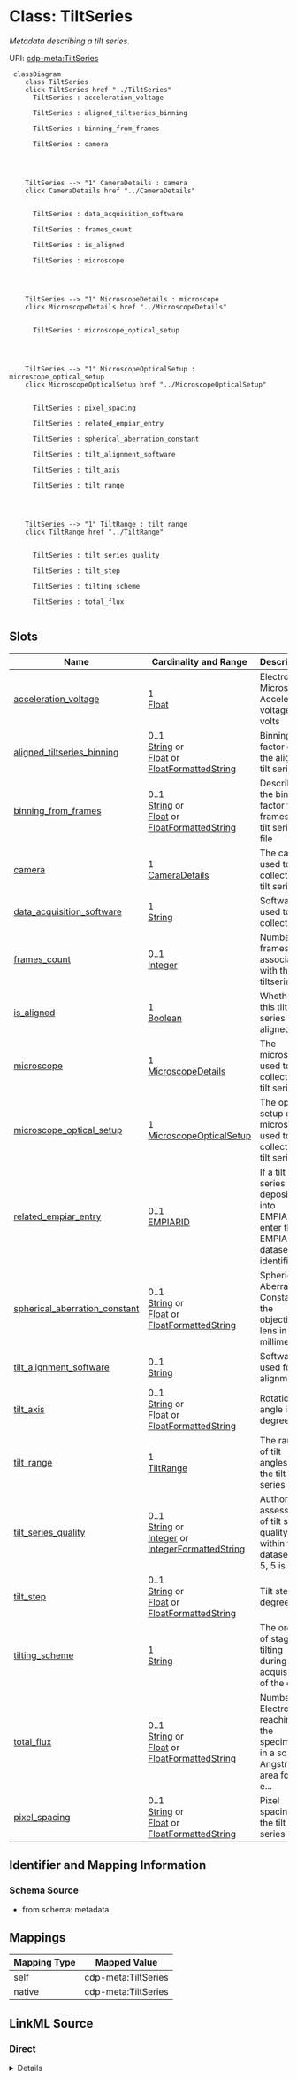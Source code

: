 

# Class: TiltSeries


_Metadata describing a tilt series._





URI: [cdp-meta:TiltSeries](metadataTiltSeries)






```mermaid
 classDiagram
    class TiltSeries
    click TiltSeries href "../TiltSeries"
      TiltSeries : acceleration_voltage

      TiltSeries : aligned_tiltseries_binning

      TiltSeries : binning_from_frames

      TiltSeries : camera




    TiltSeries --> "1" CameraDetails : camera
    click CameraDetails href "../CameraDetails"


      TiltSeries : data_acquisition_software

      TiltSeries : frames_count

      TiltSeries : is_aligned

      TiltSeries : microscope




    TiltSeries --> "1" MicroscopeDetails : microscope
    click MicroscopeDetails href "../MicroscopeDetails"


      TiltSeries : microscope_optical_setup




    TiltSeries --> "1" MicroscopeOpticalSetup : microscope_optical_setup
    click MicroscopeOpticalSetup href "../MicroscopeOpticalSetup"


      TiltSeries : pixel_spacing

      TiltSeries : related_empiar_entry

      TiltSeries : spherical_aberration_constant

      TiltSeries : tilt_alignment_software

      TiltSeries : tilt_axis

      TiltSeries : tilt_range




    TiltSeries --> "1" TiltRange : tilt_range
    click TiltRange href "../TiltRange"


      TiltSeries : tilt_series_quality

      TiltSeries : tilt_step

      TiltSeries : tilting_scheme

      TiltSeries : total_flux


```




<!-- no inheritance hierarchy -->


## Slots

| Name | Cardinality and Range | Description | Inheritance |
| ---  | --- | --- | --- |
| [acceleration_voltage](acceleration_voltage.md) | 1 <br/> [Float](Float.md) | Electron Microscope Accelerator voltage in volts | direct |
| [aligned_tiltseries_binning](aligned_tiltseries_binning.md) | 0..1 <br/> [String](String.md)&nbsp;or&nbsp;<br />[Float](Float.md)&nbsp;or&nbsp;<br />[FloatFormattedString](FloatFormattedString.md) | Binning factor of the aligned tilt series | direct |
| [binning_from_frames](binning_from_frames.md) | 0..1 <br/> [String](String.md)&nbsp;or&nbsp;<br />[Float](Float.md)&nbsp;or&nbsp;<br />[FloatFormattedString](FloatFormattedString.md) | Describes the binning factor from frames to tilt series file | direct |
| [camera](camera.md) | 1 <br/> [CameraDetails](CameraDetails.md) | The camera used to collect the tilt series | direct |
| [data_acquisition_software](data_acquisition_software.md) | 1 <br/> [String](String.md) | Software used to collect data | direct |
| [frames_count](frames_count.md) | 0..1 <br/> [Integer](Integer.md) | Number of frames associated with this tiltseries | direct |
| [is_aligned](is_aligned.md) | 1 <br/> [Boolean](Boolean.md) | Whether this tilt series is aligned | direct |
| [microscope](microscope.md) | 1 <br/> [MicroscopeDetails](MicroscopeDetails.md) | The microscope used to collect the tilt series | direct |
| [microscope_optical_setup](microscope_optical_setup.md) | 1 <br/> [MicroscopeOpticalSetup](MicroscopeOpticalSetup.md) | The optical setup of the microscope used to collect the tilt series | direct |
| [related_empiar_entry](related_empiar_entry.md) | 0..1 <br/> [EMPIARID](EMPIARID.md) | If a tilt series is deposited into EMPIAR, enter the EMPIAR dataset identifie... | direct |
| [spherical_aberration_constant](spherical_aberration_constant.md) | 0..1 <br/> [String](String.md)&nbsp;or&nbsp;<br />[Float](Float.md)&nbsp;or&nbsp;<br />[FloatFormattedString](FloatFormattedString.md) | Spherical Aberration Constant of the objective lens in millimeters | direct |
| [tilt_alignment_software](tilt_alignment_software.md) | 0..1 <br/> [String](String.md) | Software used for tilt alignment | direct |
| [tilt_axis](tilt_axis.md) | 0..1 <br/> [String](String.md)&nbsp;or&nbsp;<br />[Float](Float.md)&nbsp;or&nbsp;<br />[FloatFormattedString](FloatFormattedString.md) | Rotation angle in degrees | direct |
| [tilt_range](tilt_range.md) | 1 <br/> [TiltRange](TiltRange.md) | The range of tilt angles in the tilt series | direct |
| [tilt_series_quality](tilt_series_quality.md) | 0..1 <br/> [String](String.md)&nbsp;or&nbsp;<br />[Integer](Integer.md)&nbsp;or&nbsp;<br />[IntegerFormattedString](IntegerFormattedString.md) | Author assessment of tilt series quality within the dataset (1-5, 5 is best) | direct |
| [tilt_step](tilt_step.md) | 0..1 <br/> [String](String.md)&nbsp;or&nbsp;<br />[Float](Float.md)&nbsp;or&nbsp;<br />[FloatFormattedString](FloatFormattedString.md) | Tilt step in degrees | direct |
| [tilting_scheme](tilting_scheme.md) | 1 <br/> [String](String.md) | The order of stage tilting during acquisition of the data | direct |
| [total_flux](total_flux.md) | 0..1 <br/> [String](String.md)&nbsp;or&nbsp;<br />[Float](Float.md)&nbsp;or&nbsp;<br />[FloatFormattedString](FloatFormattedString.md) | Number of Electrons reaching the specimen in a square Angstrom area for the e... | direct |
| [pixel_spacing](pixel_spacing.md) | 0..1 <br/> [String](String.md)&nbsp;or&nbsp;<br />[Float](Float.md)&nbsp;or&nbsp;<br />[FloatFormattedString](FloatFormattedString.md) | Pixel spacing for the tilt series | direct |









## Identifier and Mapping Information







### Schema Source


* from schema: metadata




## Mappings

| Mapping Type | Mapped Value |
| ---  | ---  |
| self | cdp-meta:TiltSeries |
| native | cdp-meta:TiltSeries |







## LinkML Source

<!-- TODO: investigate https://stackoverflow.com/questions/37606292/how-to-create-tabbed-code-blocks-in-mkdocs-or-sphinx -->

### Direct

<details>
```yaml
name: TiltSeries
description: Metadata describing a tilt series.
from_schema: metadata
attributes:
  acceleration_voltage:
    name: acceleration_voltage
    description: Electron Microscope Accelerator voltage in volts
    from_schema: metadata
    exact_mappings:
    - cdp-common:tiltseries_acceleration_voltage
    rank: 1000
    alias: acceleration_voltage
    owner: TiltSeries
    domain_of:
    - TiltSeries
    range: float
    required: true
    inlined: true
    inlined_as_list: true
    minimum_value: 20000
    unit:
      symbol: V
      descriptive_name: volts
  aligned_tiltseries_binning:
    name: aligned_tiltseries_binning
    description: Binning factor of the aligned tilt series
    from_schema: metadata
    rank: 1000
    ifabsent: float(1)
    alias: aligned_tiltseries_binning
    owner: TiltSeries
    domain_of:
    - TiltSeries
    range: string
    inlined: true
    inlined_as_list: true
    minimum_value: 0
    pattern: ^float[ ]*\{[a-zA-Z0-9_-]+\}[ ]*$
    any_of:
    - range: float
      minimum_value: 0
    - range: FloatFormattedString
  binning_from_frames:
    name: binning_from_frames
    description: Describes the binning factor from frames to tilt series file
    from_schema: metadata
    rank: 1000
    ifabsent: float(1)
    alias: binning_from_frames
    owner: TiltSeries
    domain_of:
    - TiltSeries
    range: string
    inlined: true
    inlined_as_list: true
    minimum_value: 0
    pattern: ^float[ ]*\{[a-zA-Z0-9_-]+\}[ ]*$
    any_of:
    - range: float
      minimum_value: 0
    - range: FloatFormattedString
  camera:
    name: camera
    description: The camera used to collect the tilt series.
    from_schema: metadata
    rank: 1000
    alias: camera
    owner: TiltSeries
    domain_of:
    - TiltSeries
    range: CameraDetails
    required: true
    inlined: true
    inlined_as_list: true
  data_acquisition_software:
    name: data_acquisition_software
    description: Software used to collect data
    from_schema: metadata
    exact_mappings:
    - cdp-common:tiltseries_data_acquisition_software
    rank: 1000
    alias: data_acquisition_software
    owner: TiltSeries
    domain_of:
    - TiltSeries
    range: string
    required: true
    inlined: true
    inlined_as_list: true
  frames_count:
    name: frames_count
    description: Number of frames associated with this tiltseries
    from_schema: metadata
    exact_mappings:
    - cdp-common:tiltseries_frames_count
    rank: 1000
    alias: frames_count
    owner: TiltSeries
    domain_of:
    - TiltSeries
    range: integer
    inlined: true
    inlined_as_list: true
  is_aligned:
    name: is_aligned
    description: Whether this tilt series is aligned
    from_schema: metadata
    exact_mappings:
    - cdp-common:tiltseries_is_aligned
    rank: 1000
    alias: is_aligned
    owner: TiltSeries
    domain_of:
    - TiltSeries
    range: boolean
    required: true
    inlined: true
    inlined_as_list: true
  microscope:
    name: microscope
    description: The microscope used to collect the tilt series.
    from_schema: metadata
    rank: 1000
    alias: microscope
    owner: TiltSeries
    domain_of:
    - TiltSeries
    range: MicroscopeDetails
    required: true
    inlined: true
    inlined_as_list: true
  microscope_optical_setup:
    name: microscope_optical_setup
    description: The optical setup of the microscope used to collect the tilt series.
    from_schema: metadata
    rank: 1000
    alias: microscope_optical_setup
    owner: TiltSeries
    domain_of:
    - TiltSeries
    range: MicroscopeOpticalSetup
    required: true
    inlined: true
    inlined_as_list: true
  related_empiar_entry:
    name: related_empiar_entry
    description: If a tilt series is deposited into EMPIAR, enter the EMPIAR dataset
      identifier
    from_schema: metadata
    exact_mappings:
    - cdp-common:tiltseries_related_empiar_entry
    rank: 1000
    alias: related_empiar_entry
    owner: TiltSeries
    domain_of:
    - TiltSeries
    range: EMPIAR_ID
    inlined: true
    inlined_as_list: true
    pattern: ^EMPIAR-[0-9]+$
  spherical_aberration_constant:
    name: spherical_aberration_constant
    description: Spherical Aberration Constant of the objective lens in millimeters
    from_schema: metadata
    rank: 1000
    alias: spherical_aberration_constant
    owner: TiltSeries
    domain_of:
    - TiltSeries
    range: string
    inlined: true
    inlined_as_list: true
    minimum_value: 0
    pattern: ^float[ ]*\{[a-zA-Z0-9_-]+\}[ ]*$
    unit:
      symbol: mm
      descriptive_name: millimeters
    any_of:
    - range: float
      minimum_value: 0
    - range: FloatFormattedString
  tilt_alignment_software:
    name: tilt_alignment_software
    description: Software used for tilt alignment
    from_schema: metadata
    exact_mappings:
    - cdp-common:tiltseries_tilt_alignment_software
    rank: 1000
    alias: tilt_alignment_software
    owner: TiltSeries
    domain_of:
    - TiltSeries
    range: string
    inlined: true
    inlined_as_list: true
  tilt_axis:
    name: tilt_axis
    description: Rotation angle in degrees
    from_schema: metadata
    rank: 1000
    alias: tilt_axis
    owner: TiltSeries
    domain_of:
    - TiltSeries
    range: string
    inlined: true
    inlined_as_list: true
    minimum_value: -360
    maximum_value: 360
    pattern: ^float[ ]*\{[a-zA-Z0-9_-]+\}[ ]*$
    unit:
      symbol: °
      descriptive_name: degrees
    any_of:
    - range: float
      minimum_value: -360
      maximum_value: 360
    - range: FloatFormattedString
  tilt_range:
    name: tilt_range
    description: The range of tilt angles in the tilt series.
    from_schema: metadata
    rank: 1000
    alias: tilt_range
    owner: TiltSeries
    domain_of:
    - TiltSeries
    range: TiltRange
    required: true
    inlined: true
    inlined_as_list: true
  tilt_series_quality:
    name: tilt_series_quality
    description: Author assessment of tilt series quality within the dataset (1-5,
      5 is best)
    from_schema: metadata
    rank: 1000
    alias: tilt_series_quality
    owner: TiltSeries
    domain_of:
    - TiltSeries
    range: string
    inlined: true
    inlined_as_list: true
    minimum_value: 1
    maximum_value: 5
    pattern: ^int[ ]*\{[a-zA-Z0-9_-]+\}[ ]*$
    any_of:
    - range: integer
      minimum_value: 1
      maximum_value: 5
    - range: IntegerFormattedString
  tilt_step:
    name: tilt_step
    description: Tilt step in degrees
    from_schema: metadata
    rank: 1000
    alias: tilt_step
    owner: TiltSeries
    domain_of:
    - TiltSeries
    range: string
    inlined: true
    inlined_as_list: true
    minimum_value: 0
    maximum_value: 90
    pattern: ^float[ ]*\{[a-zA-Z0-9_-]+\}[ ]*$
    unit:
      symbol: °
      descriptive_name: degrees
    any_of:
    - range: float
      minimum_value: 0
      maximum_value: 90
    - range: FloatFormattedString
  tilting_scheme:
    name: tilting_scheme
    description: The order of stage tilting during acquisition of the data
    from_schema: metadata
    exact_mappings:
    - cdp-common:tiltseries_tilting_scheme
    rank: 1000
    alias: tilting_scheme
    owner: TiltSeries
    domain_of:
    - TiltSeries
    range: string
    required: true
    inlined: true
    inlined_as_list: true
  total_flux:
    name: total_flux
    description: Number of Electrons reaching the specimen in a square Angstrom area
      for the entire tilt series
    from_schema: metadata
    rank: 1000
    alias: total_flux
    owner: TiltSeries
    domain_of:
    - TiltSeries
    range: string
    inlined: true
    inlined_as_list: true
    minimum_value: 0
    pattern: ^float[ ]*\{[a-zA-Z0-9_-]+\}[ ]*$
    unit:
      symbol: e^-/Å^2
      descriptive_name: electrons per square Angstrom
    any_of:
    - range: float
      minimum_value: 0
    - range: FloatFormattedString
  pixel_spacing:
    name: pixel_spacing
    description: Pixel spacing for the tilt series
    from_schema: metadata
    rank: 1000
    alias: pixel_spacing
    owner: TiltSeries
    domain_of:
    - TiltSeries
    range: string
    inlined: true
    inlined_as_list: true
    minimum_value: 0.001
    pattern: ^float[ ]*\{[a-zA-Z0-9_-]+\}[ ]*$
    unit:
      symbol: Å/px
      descriptive_name: Angstroms per pixel
    any_of:
    - range: float
      minimum_value: 0.001
    - range: FloatFormattedString

```
</details>

### Induced

<details>
```yaml
name: TiltSeries
description: Metadata describing a tilt series.
from_schema: metadata
attributes:
  acceleration_voltage:
    name: acceleration_voltage
    description: Electron Microscope Accelerator voltage in volts
    from_schema: metadata
    exact_mappings:
    - cdp-common:tiltseries_acceleration_voltage
    rank: 1000
    alias: acceleration_voltage
    owner: TiltSeries
    domain_of:
    - TiltSeries
    range: float
    required: true
    inlined: true
    inlined_as_list: true
    minimum_value: 20000
    unit:
      symbol: V
      descriptive_name: volts
  aligned_tiltseries_binning:
    name: aligned_tiltseries_binning
    description: Binning factor of the aligned tilt series
    from_schema: metadata
    rank: 1000
    ifabsent: float(1)
    alias: aligned_tiltseries_binning
    owner: TiltSeries
    domain_of:
    - TiltSeries
    range: string
    inlined: true
    inlined_as_list: true
    minimum_value: 0
    pattern: ^float[ ]*\{[a-zA-Z0-9_-]+\}[ ]*$
    any_of:
    - range: float
      minimum_value: 0
    - range: FloatFormattedString
  binning_from_frames:
    name: binning_from_frames
    description: Describes the binning factor from frames to tilt series file
    from_schema: metadata
    rank: 1000
    ifabsent: float(1)
    alias: binning_from_frames
    owner: TiltSeries
    domain_of:
    - TiltSeries
    range: string
    inlined: true
    inlined_as_list: true
    minimum_value: 0
    pattern: ^float[ ]*\{[a-zA-Z0-9_-]+\}[ ]*$
    any_of:
    - range: float
      minimum_value: 0
    - range: FloatFormattedString
  camera:
    name: camera
    description: The camera used to collect the tilt series.
    from_schema: metadata
    rank: 1000
    alias: camera
    owner: TiltSeries
    domain_of:
    - TiltSeries
    range: CameraDetails
    required: true
    inlined: true
    inlined_as_list: true
  data_acquisition_software:
    name: data_acquisition_software
    description: Software used to collect data
    from_schema: metadata
    exact_mappings:
    - cdp-common:tiltseries_data_acquisition_software
    rank: 1000
    alias: data_acquisition_software
    owner: TiltSeries
    domain_of:
    - TiltSeries
    range: string
    required: true
    inlined: true
    inlined_as_list: true
  frames_count:
    name: frames_count
    description: Number of frames associated with this tiltseries
    from_schema: metadata
    exact_mappings:
    - cdp-common:tiltseries_frames_count
    rank: 1000
    alias: frames_count
    owner: TiltSeries
    domain_of:
    - TiltSeries
    range: integer
    inlined: true
    inlined_as_list: true
  is_aligned:
    name: is_aligned
    description: Whether this tilt series is aligned
    from_schema: metadata
    exact_mappings:
    - cdp-common:tiltseries_is_aligned
    rank: 1000
    alias: is_aligned
    owner: TiltSeries
    domain_of:
    - TiltSeries
    range: boolean
    required: true
    inlined: true
    inlined_as_list: true
  microscope:
    name: microscope
    description: The microscope used to collect the tilt series.
    from_schema: metadata
    rank: 1000
    alias: microscope
    owner: TiltSeries
    domain_of:
    - TiltSeries
    range: MicroscopeDetails
    required: true
    inlined: true
    inlined_as_list: true
  microscope_optical_setup:
    name: microscope_optical_setup
    description: The optical setup of the microscope used to collect the tilt series.
    from_schema: metadata
    rank: 1000
    alias: microscope_optical_setup
    owner: TiltSeries
    domain_of:
    - TiltSeries
    range: MicroscopeOpticalSetup
    required: true
    inlined: true
    inlined_as_list: true
  related_empiar_entry:
    name: related_empiar_entry
    description: If a tilt series is deposited into EMPIAR, enter the EMPIAR dataset
      identifier
    from_schema: metadata
    exact_mappings:
    - cdp-common:tiltseries_related_empiar_entry
    rank: 1000
    alias: related_empiar_entry
    owner: TiltSeries
    domain_of:
    - TiltSeries
    range: EMPIAR_ID
    inlined: true
    inlined_as_list: true
    pattern: ^EMPIAR-[0-9]+$
  spherical_aberration_constant:
    name: spherical_aberration_constant
    description: Spherical Aberration Constant of the objective lens in millimeters
    from_schema: metadata
    rank: 1000
    alias: spherical_aberration_constant
    owner: TiltSeries
    domain_of:
    - TiltSeries
    range: string
    inlined: true
    inlined_as_list: true
    minimum_value: 0
    pattern: ^float[ ]*\{[a-zA-Z0-9_-]+\}[ ]*$
    unit:
      symbol: mm
      descriptive_name: millimeters
    any_of:
    - range: float
      minimum_value: 0
    - range: FloatFormattedString
  tilt_alignment_software:
    name: tilt_alignment_software
    description: Software used for tilt alignment
    from_schema: metadata
    exact_mappings:
    - cdp-common:tiltseries_tilt_alignment_software
    rank: 1000
    alias: tilt_alignment_software
    owner: TiltSeries
    domain_of:
    - TiltSeries
    range: string
    inlined: true
    inlined_as_list: true
  tilt_axis:
    name: tilt_axis
    description: Rotation angle in degrees
    from_schema: metadata
    rank: 1000
    alias: tilt_axis
    owner: TiltSeries
    domain_of:
    - TiltSeries
    range: string
    inlined: true
    inlined_as_list: true
    minimum_value: -360
    maximum_value: 360
    pattern: ^float[ ]*\{[a-zA-Z0-9_-]+\}[ ]*$
    unit:
      symbol: °
      descriptive_name: degrees
    any_of:
    - range: float
      minimum_value: -360
      maximum_value: 360
    - range: FloatFormattedString
  tilt_range:
    name: tilt_range
    description: The range of tilt angles in the tilt series.
    from_schema: metadata
    rank: 1000
    alias: tilt_range
    owner: TiltSeries
    domain_of:
    - TiltSeries
    range: TiltRange
    required: true
    inlined: true
    inlined_as_list: true
  tilt_series_quality:
    name: tilt_series_quality
    description: Author assessment of tilt series quality within the dataset (1-5,
      5 is best)
    from_schema: metadata
    rank: 1000
    alias: tilt_series_quality
    owner: TiltSeries
    domain_of:
    - TiltSeries
    range: string
    inlined: true
    inlined_as_list: true
    minimum_value: 1
    maximum_value: 5
    pattern: ^int[ ]*\{[a-zA-Z0-9_-]+\}[ ]*$
    any_of:
    - range: integer
      minimum_value: 1
      maximum_value: 5
    - range: IntegerFormattedString
  tilt_step:
    name: tilt_step
    description: Tilt step in degrees
    from_schema: metadata
    rank: 1000
    alias: tilt_step
    owner: TiltSeries
    domain_of:
    - TiltSeries
    range: string
    inlined: true
    inlined_as_list: true
    minimum_value: 0
    maximum_value: 90
    pattern: ^float[ ]*\{[a-zA-Z0-9_-]+\}[ ]*$
    unit:
      symbol: °
      descriptive_name: degrees
    any_of:
    - range: float
      minimum_value: 0
      maximum_value: 90
    - range: FloatFormattedString
  tilting_scheme:
    name: tilting_scheme
    description: The order of stage tilting during acquisition of the data
    from_schema: metadata
    exact_mappings:
    - cdp-common:tiltseries_tilting_scheme
    rank: 1000
    alias: tilting_scheme
    owner: TiltSeries
    domain_of:
    - TiltSeries
    range: string
    required: true
    inlined: true
    inlined_as_list: true
  total_flux:
    name: total_flux
    description: Number of Electrons reaching the specimen in a square Angstrom area
      for the entire tilt series
    from_schema: metadata
    rank: 1000
    alias: total_flux
    owner: TiltSeries
    domain_of:
    - TiltSeries
    range: string
    inlined: true
    inlined_as_list: true
    minimum_value: 0
    pattern: ^float[ ]*\{[a-zA-Z0-9_-]+\}[ ]*$
    unit:
      symbol: e^-/Å^2
      descriptive_name: electrons per square Angstrom
    any_of:
    - range: float
      minimum_value: 0
    - range: FloatFormattedString
  pixel_spacing:
    name: pixel_spacing
    description: Pixel spacing for the tilt series
    from_schema: metadata
    rank: 1000
    alias: pixel_spacing
    owner: TiltSeries
    domain_of:
    - TiltSeries
    range: string
    inlined: true
    inlined_as_list: true
    minimum_value: 0.001
    pattern: ^float[ ]*\{[a-zA-Z0-9_-]+\}[ ]*$
    unit:
      symbol: Å/px
      descriptive_name: Angstroms per pixel
    any_of:
    - range: float
      minimum_value: 0.001
    - range: FloatFormattedString

```
</details>

